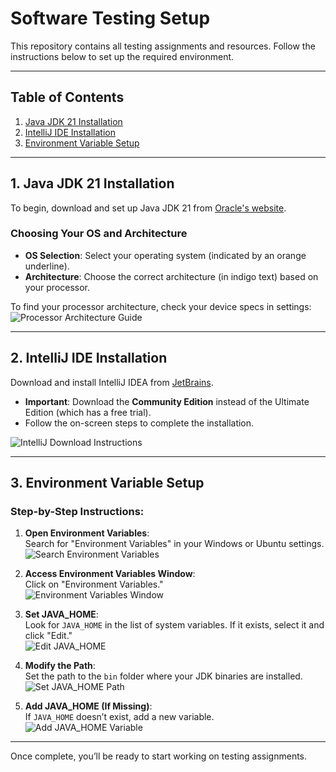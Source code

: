 # Software Testing Setup

This repository contains all testing assignments and resources. Follow the instructions below to set up the required environment.

---

## Table of Contents
1. [Java JDK 21 Installation](#java-jdk-21-installation)
2. [IntelliJ IDE Installation](#intellij-ide-installation)
3. [Environment Variable Setup](#environment-variable-setup)

---

## 1. Java JDK 21 Installation
To begin, download and set up Java JDK 21 from [Oracle's website](https://www.oracle.com/eg/java/technologies/downloads/#java21).

### Choosing Your OS and Architecture
- **OS Selection**: Select your operating system (indicated by an orange underline).
- **Architecture**: Choose the correct architecture (in indigo text) based on your processor.

To find your processor architecture, check your device specs in settings:  
![Processor Architecture Guide](https://github.com/user-attachments/assets/221ef911-fe42-462e-8624-93aac0a48c3f)

---

## 2. IntelliJ IDE Installation
Download and install IntelliJ IDEA from [JetBrains](https://www.jetbrains.com/idea/download/?section=mac).

- **Important**: Download the **Community Edition** instead of the Ultimate Edition (which has a free trial).
- Follow the on-screen steps to complete the installation.

![IntelliJ Download Instructions](https://github.com/user-attachments/assets/28c86b9f-9779-440b-b702-e4b2dfcd4981)

---

## 3. Environment Variable Setup

### Step-by-Step Instructions:
1. **Open Environment Variables**:  
   Search for "Environment Variables" in your Windows or Ubuntu settings.  
   ![Search Environment Variables](https://github.com/user-attachments/assets/5ba14e8a-8145-451b-8cb4-044afe9f8b96)

2. **Access Environment Variables Window**:  
   Click on "Environment Variables."  
   ![Environment Variables Window](https://github.com/user-attachments/assets/2d94456c-c36c-4d4c-8c81-35593d32e4d6)

3. **Set JAVA_HOME**:  
   Look for `JAVA_HOME` in the list of system variables. If it exists, select it and click "Edit."  
   ![Edit JAVA_HOME](https://github.com/user-attachments/assets/4c2d77cc-595f-476c-8cb9-8dbb3710aff7)

4. **Modify the Path**:  
   Set the path to the `bin` folder where your JDK binaries are installed.  
   ![Set JAVA_HOME Path](https://github.com/user-attachments/assets/5f04b875-f1cd-417c-8cdd-5206b62875c5)

5. **Add JAVA_HOME (If Missing)**:  
   If `JAVA_HOME` doesn’t exist, add a new variable.  
   ![Add JAVA_HOME Variable](https://github.com/user-attachments/assets/7807b3fd-a1e9-4dbe-8c6f-72bcff9ad177)

---

Once complete, you’ll be ready to start working on testing assignments.
